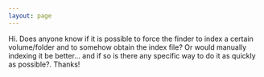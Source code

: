 ```yaml
---
layout: page
---
```


Hi.  Does anyone know if it is possible to force the finder to index a certain volume/folder and to somehow obtain the index file?  Or would manually indexing it be better... and if so is there any specific way to do it as quickly as possible?.  Thanks!
